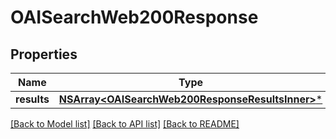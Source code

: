 # OAISearchWeb200Response

## Properties
Name | Type | Description | Notes
------------ | ------------- | ------------- | -------------
**results** | [**NSArray&lt;OAISearchWeb200ResponseResultsInner&gt;***](OAISearchWeb200ResponseResultsInner.md) |  | [optional] 

[[Back to Model list]](../README.md#documentation-for-models) [[Back to API list]](../README.md#documentation-for-api-endpoints) [[Back to README]](../README.md)


